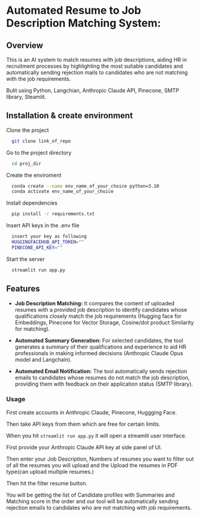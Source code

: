 # Automated Resume to Job Description Matching System:

## Overview

This is an AI system to match resumes with job descriptions, aiding HR in
recruitment processes by highlighting the most suitable candidates and automatically sending rejection mails to candidates who are not matching with the job requirements. 

Bulit using Python, Langchian, Anthropic Claude API, Pinecone, SMTP library, Steamlit.

## Installation & create environment

Clone the project

```bash
  git clone link_of_repo
```

Go to the project directory

```bash
  cd proj_dir
```

Create the enviroment

```bash
  conda create --name env_name_of_your_choice python=3.10
  conda activate env_name_of_your_choice

```

Install dependencies

```bash
  pip install -r requirements.txt
```

Insert API keys in the .env file
```bash
  insert your key as following
  HUGGINGFACEHUB_API_TOKEN=""
  PINECONE_API_KEY=""
```

Start the server

```bash
  streamlit run app.py
```

## Features

+ **Job Description Matching:** It compares the content of uploaded resumes with a provided job description to identify candidates whose qualifications closely match the job requirements (Hugging face for Embeddings, Pinecone for Vector Storage, Cosine/dot product Similarity for matching).

+ **Automated Summary Generation:** For selected candidates, the tool generates a summary of their qualifications and experience to aid HR professionals in making informed decisions (Anthropic Claude Opus model and Langchain).

+ **Automated Email Notification:** The tool automatically sends rejection emails to candidates whose resumes do not match the job description, providing them with feedback on their application status (SMTP library).


### Usage

First create accounts in Anthropic Claude, Pinecone, Huggging Face.

Then take API keys from them which are free for certain limits. 

When you hit `streamlit run app.py` it will open a streamlit user interface.

First provide your Anthropic Claude API key at side panel of UI.

Then enter your Job Description, Numbers of resumes you want to filter out of all the resumes you will upload and the Upload the resumes in PDF type(can upload multiple resumes.)

Then hit the filter resume button.

You will be getting the list of Candidate profiles with Summaries and Matching score in the order and our tool will be automatically sending rejection emails to candidates who are not matching with job requirements.


